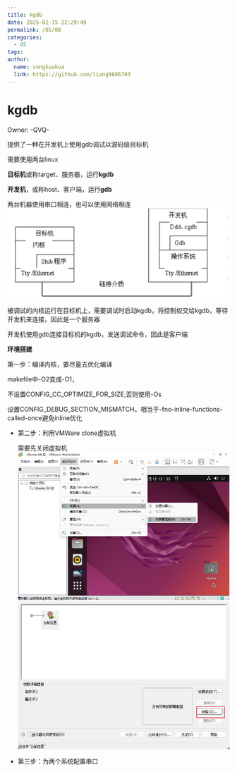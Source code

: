 ```yaml
---
title: kgdb
date: 2025-02-15 22:29:49
permalink: /05/08
categories: 
  - 05
tags: 
author:
  name: songkuakua
  link: https://github.com/liang9886703
---
```

# kgdb

Owner: -QVQ-

提供了一种在开发机上使用gdb调试以源码级目标机

需要使用两台linux

**目标机**或称target、服务器，运行**kgdb**

**开发机**，或称host、客户端，运行**gdb**

两台机器使用串口相连，也可以使用网络相连
![Untitled](./pic21.png)

被调试的内核运行在目标机上，需要调试时启动kgdb，将控制权交给kgdb，等待开发机来连接，因此是一个服务器

开发机使用gdb连接目标机的kgdb，发送调试命令，因此是客户端

**环境搭建**

第一步：编译内核，要尽量去优化编译

makefile中-O2变成-O1，

不设置CONFIG_CC_OPTIMIZE_FOR_SIZE,否则使用-Os

设置CONFIG_DEBUG_SECTION_MISMATCH。相当于-fno-inline-functions-called-once避免inline优化

- 第二步：利用VMWare clone虚拟机
  
    需要先关闭虚拟机
![Untitled](./pic22.png)
![Untitled](./pic23.png)
    
- 第三步：为两个系统配置串口